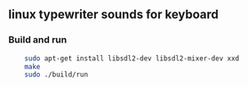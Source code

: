 ## linux typewriter sounds for keyboard 

### Build and run

```sh 
    sudo apt-get install libsdl2-dev libsdl2-mixer-dev xxd
    make
    sudo ./build/run
```